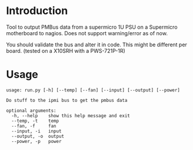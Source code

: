 # Introduction
Tool to output PMBus data from a supermicro 1U PSU on a Supermicro motherboard to nagios. Does not support warning/error as of now.

You should validate the bus and alter it in code. This might be different per board. (tested on a X10SRH with a PWS-721P-1R)

# Usage
```
usage: run.py [-h] [--temp] [--fan] [--input] [--output] [--power]

Do stuff to the ipmi bus to get the pmbus data

optional arguments:
  -h, --help    show this help message and exit
  --temp, -t    temp
  --fan, -f     fan
  --input, -i   input
  --output, -o  output
  --power, -p   power

```
